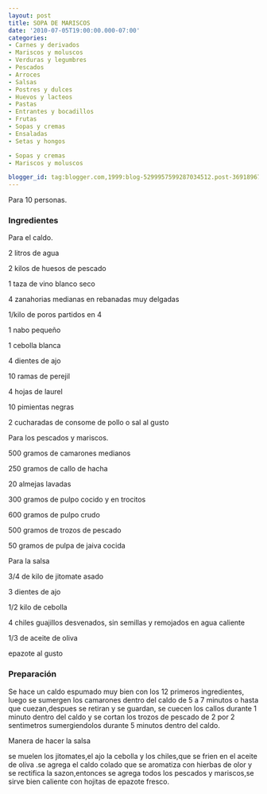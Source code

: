 ```yaml
---
layout: post
title: SOPA DE MARISCOS
date: '2010-07-05T19:00:00.000-07:00'
categories:
- Carnes y derivados
- Mariscos y moluscos
- Verduras y legumbres
- Pescados
- Arroces
- Salsas
- Postres y dulces
- Huevos y lacteos
- Pastas
- Entrantes y bocadillos
- Frutas
- Sopas y cremas
- Ensaladas
- Setas y hongos

- Sopas y cremas
- Mariscos y moluscos

blogger_id: tag:blogger.com,1999:blog-5299957599287034512.post-3691896709811980562
---
```


Para 10 personas.

<h3>Ingredientes</h3>

Para el caldo.

2 litros de agua

2 kilos de huesos de pescado

1 taza de vino blanco seco

4 zanahorias medianas en rebanadas muy delgadas

1/kilo de poros partidos en 4

1 nabo pequeño

1 cebolla blanca

4 dientes de ajo

10 ramas de perejil

4 hojas de laurel

10 pimientas negras

2 cucharadas de consome de pollo o sal al gusto

Para los pescados y mariscos.

500 gramos de camarones medianos

250 gramos de callo de hacha

20 almejas lavadas

300 gramos de pulpo cocido y en trocitos

600 gramos de pulpo crudo

500 gramos de trozos de pescado

50 gramos de pulpa de jaiva cocida

Para la salsa

3/4 de kilo de jitomate asado

3 dientes de ajo

1/2 kilo de cebolla

4 chiles guajillos desvenados, sin semillas y remojados en agua caliente

1/3 de aceite de oliva

epazote al gusto

<h3>Preparación</h3>

Se hace un caldo espumado muy bien con los 12 primeros ingredientes, luego se sumergen los camarones dentro del caldo de 5 a 7 minutos o hasta que cuezan,despues se retiran y se guardan, se cuecen los callos durante 1 minuto dentro del caldo y se cortan los trozos de pescado de 2 por 2 sentimetros sumergiendolos durante 5 minutos dentro del caldo.

Manera de hacer la salsa

se muelen los jitomates,el ajo la cebolla y los chiles,que se frien en el aceite de oliva .se agrega el caldo colado que se aromatiza con hierbas de olor y se rectifica la sazon,entonces se agrega todos los pescados y mariscos,se sirve bien caliente con hojitas de epazote fresco.

